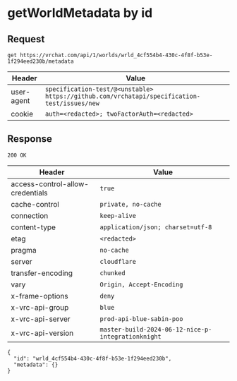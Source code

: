 # getWorldMetadata by id

## Request
`get https://vrchat.com/api/1/worlds/wrld_4cf554b4-430c-4f8f-b53e-1f294eed230b/metadata`

| Header | Value |
| ------ | ----- |
| user-agent | `specification-test/@<unstable> https://github.com/vrchatapi/specification-test/issues/new` |
| cookie | `auth=<redacted>; twoFactorAuth=<redacted>` |


## Response
`200 OK`

| Header | Value |
| ------ | ----- |
| access-control-allow-credentials | `true` |
| cache-control | `private, no-cache` |
| connection | `keep-alive` |
| content-type | `application/json; charset=utf-8` |
| etag | `<redacted>` |
| pragma | `no-cache` |
| server | `cloudflare` |
| transfer-encoding | `chunked` |
| vary | `Origin, Accept-Encoding` |
| x-frame-options | `deny` |
| x-vrc-api-group | `blue` |
| x-vrc-api-server | `prod-api-blue-sabin-poo` |
| x-vrc-api-version | `master-build-2024-06-12-nice-p-integrationknight` |

```jsonc
{
  "id": "wrld_4cf554b4-430c-4f8f-b53e-1f294eed230b",
  "metadata": {}
}
```
